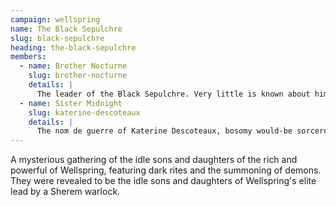 ```yaml
---
campaign: wellspring
name: The Black Sepulchre
slug: black-sepulchre
heading: the-black-sepulchre
members:
  - name: Brother Nocturne
    slug: brother-nocturne
    details: |
      The leader of the Black Sepulchre. Very little is known about him (or her), even by the rest of the membership.
  - name: Sister Midnight
    slug: katerine-descoteaux
    details: |
      The nom de guerre of Katerine Descoteaux, bosomy would-be sorceress.
---
```


A mysterious gathering of the idle sons and daughters of the rich and powerful of Wellspring, featuring dark rites and the summoning of demons. They were revealed to be the idle sons and daughters of Wellspring's elite lead by a Sherem warlock.

